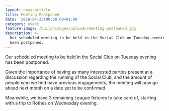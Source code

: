 ```yaml
---
layout: news-article
title: Meeting Postponed
date: '2018-04-23T00:00:00+01:00'
category: event
feature-image: /build/images/uploads/meeting-postponed.jpg
description: >-
  Our scheduled meeting to be held in the Social Club on Tuesday evening has
  been postponed.
---
```

Our scheduled meeting to be held in the Social Club on Tuesday evening has been postponed.



Given the importance of having as many interested parties present at a discussion regarding the running of the Social Club, and the amount of people who we find have previous engagements, the meeting will now go ahead next month on a date yet to be confirmed.



Meanwhile, we have 3 remaining League fixtures to take care of, starting with a trip to Rothes on Wednesday evening.
